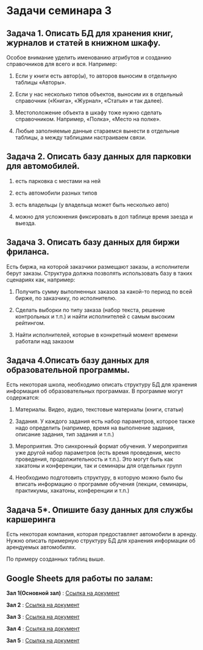 # Задачи семинара 3


## Задача 1. Описать БД для хранения книг, журналов и статей в книжном шкафу.

Особое внимание уделить именованию атрибутов и созданию справочников для всего и вся. Например:

1. Если у книги есть автор(ы), то авторов выносим в отдельную таблицы «Авторы».

2. Если у нас несколько типов объектов, выносим их в отдельный справочник («Книга», «Журнал», «Статья» и так далее).

3. Местоположение объекта в шкафу тоже нужно сделать справочником. Например, «Полка», «Место на полке».

4. Любые заполняемые данные стараемся вынести в отдельные таблицы, а между таблицами настраиваем связи.


## Задача 2. Описать базу данных для парковки для автомобилей.
1. есть парковка с местами на ней

2. есть автомобили разных типов

3. есть владельцы (у владельца может быть несколько авто)

4. можно для усложнения фиксировать в доп таблице время заезда и выезда.

## Задача 3. Описать базу данных для биржи фриланса.

Есть биржа, на которой заказчики размещают заказы, а исполнители берут заказы. Структура должна позволять использовать базу в таких сценариях как, например:

1. Получить сумму выполненных заказов за какой-то период по всей бирже, по заказчику, по исполнителю.

2. Сделать выборки по типу заказа (набор текста, решение контрольных и т.п.) и найти исполнителей с самым высоким рейтингом.

3. Найти исполнителей, которые в конкретный момент времени работали над заказом

 

## Задача 4.Описать базу данных для образовательной программы.

Есть некоторая школа, необходимо описать структуру БД для хранения информация об образовательных программах. В программе могут содержатся:

1. Материалы. Видео, аудио, текстовые материалы (книги, статьи)

2. Задания. У каждого задания есть набор параметров, которое также надо определить (например, время на выполнение задания, описание задания, тип задания и т.п.)

3. Мероприятия. Это синхронный формат обучения. У мероприятия уже другой набор параметров (есть время проведения, место проведения, продолжительность и т.п.). Это могут быть как хакатоны и конференции, так и семинары для отдельных групп

4. Необходимо подготовить структуру, в которую можно было бы вписать информацию о программе обучения (лекции, семинары, практикумы, хакатоны, конференции и т.п.)

## Задача 5*. Опишите базу данных для службы каршеринга

Есть некоторая компания, которая предоставляет автомобили в аренду. Нужно описать примерную структуру БД для хранения информации об арендуемых автомобилях.

По примеру созданных таблиц выше.



## Google Sheets для работы по залам:
**Зал 1(Основной зал)** : [Ссылка на документ](https://docs.google.com/spreadsheets/d/1UwN6D1aUOcZLsiWV03L9T2QUK46LFWYsxOGZpI5nfhQ/edit?usp=sharing)

**Зал 2** : [Ссылка на документ](https://docs.google.com/spreadsheets/d/1Cjxv639DjJy4seI7KX6UI_eDt-jl08aY6oHCJGWZDwc/edit?usp=sharing)

**Зал 3** : [Ссылка на документ](https://docs.google.com/spreadsheets/d/1l248TMt3w8ih2JeVFMu4i7BInFMHeMQA_en0FYdo3uQ/edit?usp=sharing)

**Зал 4** : [Ссылка на документ](https://docs.google.com/spreadsheets/d/1F0ukkpcaWv7CTYDNdXua6-waiuNeE9wxKvE0D6nlxg4/edit?usp=sharing)

**Зал 5** : [Ссылка на документ](https://docs.google.com/spreadsheets/d/1wb83PPIcdowdEuFnNXz8rUCU5HcxYPIRWpKzxmnlG74/edit?usp=sharing)

